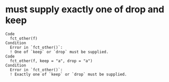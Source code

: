 # must supply exactly one of drop and keep

    Code
      fct_other(f)
    Condition
      Error in `fct_other()`:
      ! One of `keep` or `drop` must be supplied.
    Code
      fct_other(f, keep = "a", drop = "a")
    Condition
      Error in `fct_other()`:
      ! Exactly one of `keep` or `drop` must be supplied.

